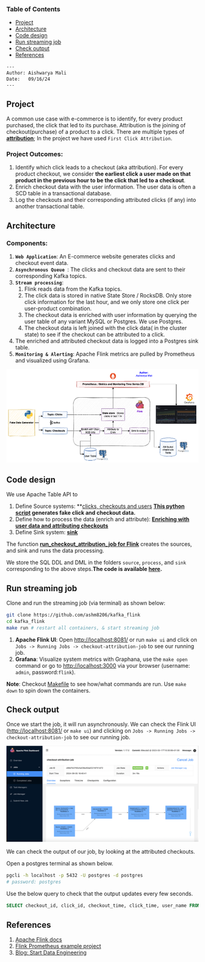 ### Table of Contents
   * [Project](#project)
   * [Architecture](#architecture)
   * [Code design](#code-design)
   * [Run streaming job](#run-streaming-job)
   * [Check output](#check-output)
   * [References](#references)

   ```
   ---
   Author: Aishwarya Mali
   Date:   09/16/24
   ---
   ```


## Project

 A common use case with e-commerce is to identify, for every product purchased, the click that led to its purchase. Attribution is the joining of checkout(purchase) of a product to a click. There are multiple types of **[attribution](https://www.shopify.com/blog/marketing-attribution#3)**; In the project we have used  `First Click Attribution`.

### Project Outcomes:
 1. Identify which click leads to a checkout (aka attribution). For every product checkout, we consider **the earliest click a user made on that product in the previous hour to be the click that led to a checkout**.
 2. Enrich checkout data with the user information. The user data is often a SCD table in a transactional database.
 3. Log the checkouts and their corresponding attributed clicks (if any) into another transactional table.

## Architecture

### Components:

1. **`Web Application`**: An E-commerce website generates clicks and checkout event data.
2. **`Asynchronous Queue `**: The clicks and checkout data are sent to their corresponding Kafka topics.
3. **`Stream processing`**:
   1. Flink reads data from the Kafka topics.
   2. The click data is stored in native State Store / RocksDB. Only store click information for the last hour, and we only store one click per user-product combination.
   3. The checkout data is enriched with user information by querying the user table of any variant MySQL or Postgres. We use Postgres.
   4. The checkout data is left joined with the click data( in the cluster state) to see if the checkout can be attributed to a click.
5. The enriched and attributed checkout data is logged into a Postgres sink table.
4. **`Monitoring & Alerting`**: Apache Flink metrics are pulled by Prometheus and visualized using Grafana.

![Architecture](./assets/images/arch.png)

## Code design

We use Apache Table API to

1. Define Source systems: **[clicks, checkouts and users](https://github.com/ashm8206/kafka_flink/tree/main/code/source)
**[This python script](https://github.com/ashm8206/kafka_flink/blob/main/datagen/gen_fake_data.py) generates fake click and checkout data.**
3. Define how to process the data (enrich and attribute): **[Enriching with user data and attributing checkouts ](https://github.com/ashm8206/kafka_flink/blob/main/code/process/attributed_checkouts.sqll)**
4. Define Sink system: **[sink](https://github.com/ashm8206/kafka_flink/blob/main/code/sink/attributed_checkouts.sql)**

The function **[run_checkout_attribution_job for Flink](https://github.com/ashm8206/kafka_flink/blob/main/code/checkout_attribution.py)** creates the sources, and sink and runs the data processing.

We store the SQL DDL and DML in the folders `source`, `process`, and `sink` corresponding to the above steps.**The code is available [here](https://github.com/ashm8206/kafka_flink).**

## Run streaming job

Clone and run the streaming job (via terminal) as shown below:

```bash
git clone https://github.com/ashm8206/kafka_flink
cd kafka_flink
make run # restart all containers, & start streaming job
```

1. **Apache Flink UI**: Open [http://localhost:8081/](http://localhost:8081/) or run `make ui` and click on `Jobs -> Running Jobs -> checkout-attribution-job` to see our running job.
2. **Grafana**: Visualize system metrics with Graphana, use the `make open` command or go to [http://localhost:3000](http://localhost:3000) via your browser (username: `admin`, password:`flink`).

**Note**: Checkout [Makefile](https://github.com/ashm8206/kafka_flink/blob/main/Makefile) to see how/what commands are run. Use `make down` to spin down the containers.

## Check output

Once we start the job, it will run asynchronously. We can check the Flink UI ([http://localhost:8081/](http://localhost:8081/) or `make ui`) and clicking on `Jobs -> Running Jobs -> checkout-attribution-job` to see our running job.

![Flink UI](assets/images/flink_ui_dag.png)

We can check the output of our job, by looking at the attributed checkouts.

Open a postgres terminal as shown below.

```bash
pgcli -h localhost -p 5432 -U postgres -d postgres
# password: postgres
```

Use the below query to check that the output updates every few seconds.

```sql
SELECT checkout_id, click_id, checkout_time, click_time, user_name FROM commerce.attributed_checkouts order by checkout_time desc limit 5;
```

## References

1. [Apache Flink docs](https://nightlies.apache.org/flink/flink-docs-release-1.17/)
2. [Flink Prometheus example project](https://github.com/mbode/flink-prometheus-example)
3. [Blog: Start Data Engineering](https://www.startdataengineering.com/post/data-engineering-project-for-beginners-stream-edition/)
